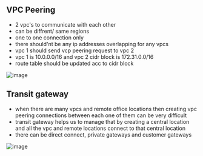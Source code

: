 ## VPC Peering

- 2 vpc's to communicate with each other
- can be diffrent/ same regions
- one to one connection only
- there should'nt be any ip addresses overlapping for any vpcs
- vpc 1 should send vcp peering request to vpc 2
- vpc 1 is 10.0.0.0/16 and vpc 2 cidr block is 172.31.0.0/16
- route table should be updated acc to cidr block

![image](https://github.com/zainabmirkar/100DaysOfDevOps/assets/85761276/c008a03f-0c12-4725-bf9a-424db342901b)

## Transit gateway

- when there are many vpcs and remote office locations then creating vpc peering connections between each one of them can be very difficult
- transit gateway helps us to manage that by creating a central location and all the vpc and remote locations connect to that central location
- there can be direct connect, private gateways and customer gateways

![image](https://github.com/zainabmirkar/100DaysOfDevOps/assets/85761276/f0121dcd-a464-4370-b83e-d66320188c28)
